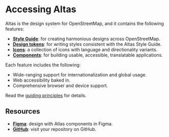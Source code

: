 # Accessing Altas

Altas is the design system for OpenStreetMap, and it contains the following features:

- [**Style Guide**](../style-guide/overview): for creating harmonious designs across OpenStreetMap.
- [**Design tokens**](../design-tokens/overview): for writing styles consistent with the Altas Style Guide.
- [**Icons**](../style-guide/icons.md): a collection of icons with language and directionality variants.
- [**Components**](../components/overview): for building usable, accessible, translatable applications.

Each feature includes the following:

- Wide-ranging support for internationalization and global usage.
- Web accessibility baked in.
- Comprehensive browser and device support.

Read the [guiding principles](./guiding-principles.md) for details.

## Resources

- [**Figma**](https://www.figma.com/design/2vheURjyvYg2oyBeuQOxQ1/%F0%9F%92%A0-Atlas---Design-System?node-id=187-40&t=BdrEA52jrEJyfHYd-1): design with Atlas components in Figma.
- [**GitHub**](https://github.com/Gustavo22Soaresh/Design-Atlas): visit your repository on GitHub.